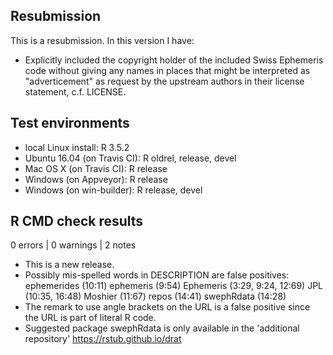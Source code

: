 ## Resubmission
This is a resubmission. In this version I have:

* Explicitly included the copyright holder of the included
  Swiss Ephemeris code without giving any names in places that might
  be interpreted as "adverticement" as request by the upstream authors
  in their license statement, c.f. LICENSE.

## Test environments

* local Linux install: R 3.5.2
* Ubuntu 16.04 (on Travis CI): R oldrel, release, devel
* Mac OS X (on Travis CI): R release
* Windows (on Appveyor): R release
* Windows (on win-builder): R release, devel

## R CMD check results

0 errors | 0 warnings | 2 notes

* This is a new release.
* Possibly mis-spelled words in DESCRIPTION are false positives:
  ephemerides (10:11)
  ephemeris (9:54)
  Ephemeris (3:29, 9:24, 12:69)
  JPL (10:35, 16:48)
  Moshier (11:67)
  repos (14:41)
  swephRdata (14:28)
* The remark to use angle brackets on the URL is a false positive since the
  URL is part of literal R code.
* Suggested package swephRdata is only available in the 'additional repository'
  https://rstub.github.io/drat
